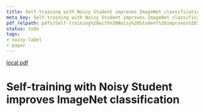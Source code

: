 ```yaml
---
title: Self-training with Noisy Student improves ImageNet classification
meta_key: Self-training with Noisy Student improves ImageNet classification
pdf_relpath: pdfs/Self-training%20with%20Noisy%20Student%20improves%20ImageNet%20classification.pdf
status: todo
tags:
- noisy-label
- paper
---
```


[local pdf](../../../pdfs/Self-training%20with%20Noisy%20Student%20improves%20ImageNet%20classification.pdf)

# Self-training with Noisy Student improves ImageNet classification
